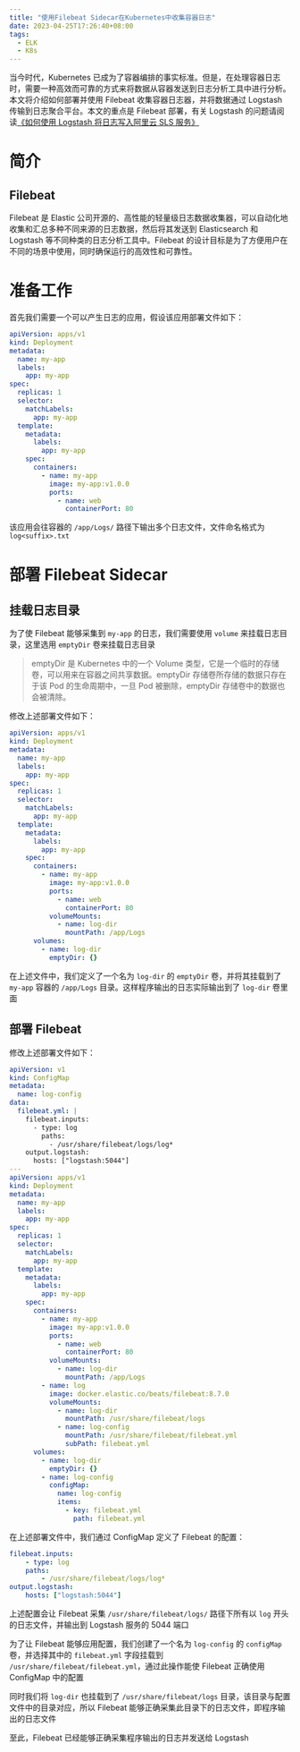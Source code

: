 ```yaml
---
title: "使用Filebeat Sidecar在Kubernetes中收集容器日志"
date: 2023-04-25T17:26:40+08:00
tags:
  - ELK
  - K8s
---
```


当今时代，Kubernetes 已成为了容器编排的事实标准。但是，在处理容器日志时，需要一种高效而可靠的方式来将数据从容器发送到日志分析工具中进行分析。本文将介绍如何部署并使用 Filebeat 收集容器日志器，并将数据通过 Logstash 传输到日志聚合平台。本文的重点是 Filebeat 部署，有关 Logstash 的问题请阅读[《如何使用 Logstash 将日志写入阿里云 SLS 服务》](/posts/how-to-write-logs-to-aliyun-sls-using-logstash/)

# 简介

## Filebeat

Filebeat 是 Elastic 公司开源的、高性能的轻量级日志数据收集器，可以自动化地收集和汇总多种不同来源的日志数据，然后将其发送到 Elasticsearch 和 Logstash 等不同种类的日志分析工具中。Filebeat 的设计目标是为了方便用户在不同的场景中使用，同时确保运行的高效性和可靠性。

# 准备工作

首先我们需要一个可以产生日志的应用，假设该应用部署文件如下：

```yml
apiVersion: apps/v1
kind: Deployment
metadata:
  name: my-app
  labels:
    app: my-app
spec:
  replicas: 1
  selector:
    matchLabels:
      app: my-app
  template:
    metadata:
      labels:
        app: my-app
    spec:
      containers:
        - name: my-app
          image: my-app:v1.0.0
          ports:
            - name: web
              containerPort: 80
```

该应用会往容器的 `/app/Logs/` 路径下输出多个日志文件，文件命名格式为 `log<suffix>.txt`

# 部署 Filebeat Sidecar

## 挂载日志目录

为了使 Filebeat 能够采集到 `my-app` 的日志，我们需要使用 `volume` 来挂载日志目录，这里选用 `emptyDir` 卷来挂载日志目录

> emptyDir 是 Kubernetes 中的一个 Volume 类型，它是一个临时的存储卷，可以用来在容器之间共享数据。emptyDir 存储卷所存储的数据只存在于该 Pod 的生命周期中，一旦 Pod 被删除，emptyDir 存储卷中的数据也会被清除。

修改上述部署文件如下：

```yml {hl_lines=["23-28"]}
apiVersion: apps/v1
kind: Deployment
metadata:
  name: my-app
  labels:
    app: my-app
spec:
  replicas: 1
  selector:
    matchLabels:
      app: my-app
  template:
    metadata:
      labels:
        app: my-app
    spec:
      containers:
        - name: my-app
          image: my-app:v1.0.0
          ports:
            - name: web
              containerPort: 80
          volumeMounts:
            - name: log-dir
              mountPath: /app/Logs
      volumes:
        - name: log-dir
          emptyDir: {}
```

在上述文件中，我们定义了一个名为 `log-dir` 的 `emptyDir` 卷，并将其挂载到了 `my-app` 容器的 `/app/Logs` 目录。这样程序输出的日志实际输出到了 `log-dir` 卷里面

## 部署 Filebeat

修改上述部署文件如下：

```yml {hl_lines=["0-13","39-46","50-55"]}
apiVersion: v1
kind: ConfigMap
metadata:
  name: log-config
data:
  filebeat.yml: |
    filebeat.inputs:
      - type: log
        paths:
          - /usr/share/filebeat/logs/log*
    output.logstash:
      hosts: ["logstash:5044"]
---
apiVersion: apps/v1
kind: Deployment
metadata:
  name: my-app
  labels:
    app: my-app
spec:
  replicas: 1
  selector:
    matchLabels:
      app: my-app
  template:
    metadata:
      labels:
        app: my-app
    spec:
      containers:
        - name: my-app
          image: my-app:v1.0.0
          ports:
            - name: web
              containerPort: 80
          volumeMounts:
            - name: log-dir
              mountPath: /app/Logs
        - name: log
          image: docker.elastic.co/beats/filebeat:8.7.0
          volumeMounts:
            - name: log-dir
              mountPath: /usr/share/filebeat/logs
            - name: log-config
              mountPath: /usr/share/filebeat/filebeat.yml
              subPath: filebeat.yml
      volumes:
        - name: log-dir
          emptyDir: {}
        - name: log-config
          configMap:
            name: log-config
            items:
              - key: filebeat.yml
                path: filebeat.yml
```

在上述部署文件中，我们通过 ConfigMap 定义了 Filebeat 的配置：

```yml
filebeat.inputs:
    - type: log
    paths:
        - /usr/share/filebeat/logs/log*
output.logstash:
    hosts: ["logstash:5044"]
```

上述配置会让 Filebeat 采集 `/usr/share/filebeat/logs/` 路径下所有以 `log` 开头的日志文件，并输出到 Logstash 服务的 5044 端口

为了让 Filebeat 能够应用配置，我们创建了一个名为 `log-config` 的 `configMap` 卷，并选择其中的 `filebeat.yml` 字段挂载到 `/usr/share/filebeat/filebeat.yml`，通过此操作能使 Filebeat 正确使用 ConfigMap 中的配置

同时我们将 `log-dir` 也挂载到了 `/usr/share/filebeat/logs` 目录，该目录与配置文件中的目录对应，所以 Filebeat 能够正确采集此目录下的日志文件，即程序输出的日志文件

至此，Filebeat 已经能够正确采集程序输出的日志并发送给 Logstash
